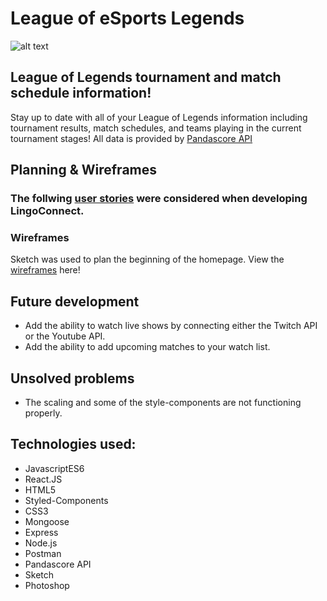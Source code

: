 # League of eSports Legends
![alt text](https://raw.githubusercontent.com/jablan08/LingoConnect_frontend/josh/src/components/resources/LingoConnectGIF.gif)



## League of Legends tournament and match schedule information!
Stay up to date with all of your League of Legends information including tournament results, match schedules, and teams playing in the current tournament stages!
All data is provided by [Pandascore API](https://pandascore.co/welcome)


## Planning & Wireframes

### The follwing [user stories](https://raw.githubusercontent.com/jablan08/LingoConnect_frontend/josh/src/components/resources/LC_user_stories.png) were considered when developing LingoConnect.


### Wireframes
Sketch was used to plan the beginning of the homepage. View the [wireframes](https://sketch.cloud/s/Gz4eO?settings=Gz4eO) here!



## Future development
* Add the ability to watch live shows by connecting either the Twitch API or the Youtube API.
* Add the ability to add upcoming matches to your watch list.


## Unsolved problems

* The scaling and some of the style-components are not functioning properly.


## Technologies used:
* JavascriptES6
* React.JS
* HTML5
* Styled-Components
* CSS3
* Mongoose
* Express
* Node.js
* Postman
* Pandascore API
* Sketch
* Photoshop
